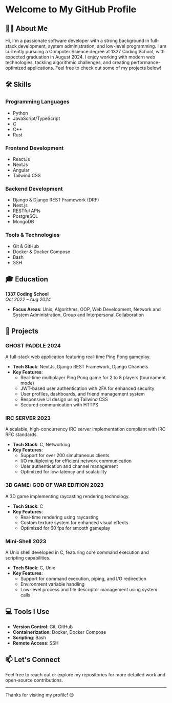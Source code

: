 # Welcome to My GitHub Profile

## 👨‍💻 About Me
Hi, I'm a passionate software developer with a strong background in full-stack development, system administration, and low-level programming. I am currently pursuing a Computer Science degree at 1337 Coding School, with expected graduation in August 2024. I enjoy working with modern web technologies, tackling algorithmic challenges, and creating performance-optimized applications. Feel free to check out some of my projects below!

## 🛠️ Skills

### Programming Languages
- Python
- JavaScript/TypeScript
- C
- C++
- Rust

### Frontend Development
- ReactJs
- NextJs
- Angular
- Tailwind CSS

### Backend Development
- Django & Django REST Framework (DRF)
- Nest.js
- RESTful APIs
- PostgreSQL
- MongoDB

### Tools & Technologies
- Git & GitHub
- Docker & Docker Compose
- Bash
- SSH

## 🎓 Education

**1337 Coding School**  
*Oct 2022 – Aug 2024*  
- **Focus Areas**: Unix, Algorithms, OOP, Web Development, Network and System Administration, Group and Interpersonal Collaboration

## 📁 Projects

### GHOST PADDLE 2024
A full-stack web application featuring real-time Ping Pong gameplay.

- **Tech Stack**: NextJs, Django REST Framework, Django Channels
- **Key Features**:
  - Real-time multiplayer Ping Pong game for 2 to 8 players (tournament mode)
  - JWT-based user authentication with 2FA for enhanced security
  - User profiles, dashboards, and friend management system
  - Responsive UI design using Tailwind CSS
  - Secured communication with HTTPS

### IRC SERVER 2023
A scalable, high-concurrency IRC server implementation compliant with IRC RFC standards.

- **Tech Stack**: C, Networking
- **Key Features**:
  - Support for over 200 simultaneous clients
  - I/O multiplexing for efficient network communication
  - User authentication and channel management
  - Optimized for low-latency and scalability

### 3D GAME: GOD OF WAR EDITION 2023
A 3D game implementing raycasting rendering technology.

- **Tech Stack**: C
- **Key Features**:
  - Real-time rendering using raycasting
  - Custom texture system for enhanced visual effects
  - Optimized for 60 fps for smooth gameplay

### Mini-Shell 2023
A Unix shell developed in C, featuring core command execution and scripting capabilities.

- **Tech Stack**: C, Unix
- **Key Features**:
  - Support for command execution, piping, and I/O redirection
  - Environment variable handling
  - Low-level process and file descriptor management using system calls

## 💻 Tools I Use
- **Version Control**: Git, GitHub
- **Containerization**: Docker, Docker Compose
- **Scripting**: Bash
- **Remote Access**: SSH

## 📫 Let's Connect
Feel free to reach out or explore my repositories for more detailed work and open-source contributions.

---

Thanks for visiting my profile! 😊
